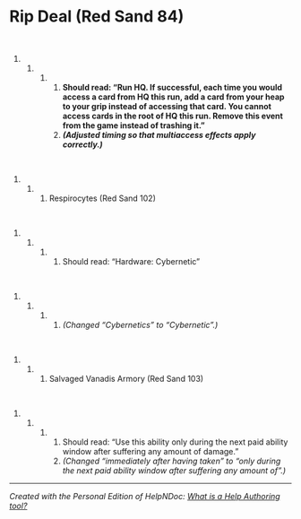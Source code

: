 # Rip Deal (Red Sand 84)

&nbsp;

1. &nbsp;
   1. &nbsp;
      1. &nbsp;
         1. **Should read: “Run HQ. If successful, each time you would access a card from HQ this run, add a card from your heap to your grip instead of accessing that card. You cannot access cards in the root of HQ this run. Remove this event from the game instead of trashing it.”**
         1. ***(Adjusted timing so that multiaccess effects apply correctly.)***

&nbsp;

1. &nbsp;
   1. &nbsp;
      1. Respirocytes (Red Sand 102)

&nbsp;

1. &nbsp;
   1. &nbsp;
      1. &nbsp;
         1. Should read: “Hardware: Cybernetic”

&nbsp;

1. &nbsp;
   1. &nbsp;
      1. &nbsp;
         1. *(Changed “Cybernetics” to “Cybernetic”.)*

&nbsp;

1. &nbsp;
   1. &nbsp;
      1. Salvaged Vanadis Armory (Red Sand 103)

&nbsp;

1. &nbsp;
   1. &nbsp;
      1. &nbsp;
         1. Should read: “Use this ability only during the next paid ability window after suffering any amount of damage.”
         1. *(Changed “immediately after having taken” to “only during the next paid ability window after suffering any amount of”.)*

***
_Created with the Personal Edition of HelpNDoc: [What is a Help Authoring tool?](<https://www.helpauthoringsoftware.com>)_

